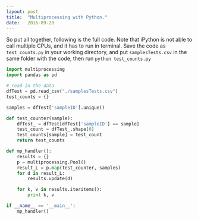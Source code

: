 ```yaml
---
layout: post
title:  "Multiprocessing with Python."
date:   2016-09-20
---  
```


So put all together, following is the full code. Note that iPython is not able to call multiple CPUs, and it has to run in terminal. Save the code as `test_counts.py` in your working directory, and put `samplesTests.csv` in the same folder with the code, then run 
`python test_counts.py`


```python
import multiprocessing
import pandas as pd

# read in the data
dfTest = pd.read_csv("./samplesTests.csv")
test_counts = {}

samples = dfTest['sampleID'].unique()

def test_counter(sample):
    dfTest_ = dfTest[dfTest['sampleID'] == sample]
    test_count = dfTest_.shape[0]
    test_counts[sample] = test_count
    return test_counts

def mp_handler():
    results = {}
    p = multiprocessing.Pool()
    result_L = p.map(test_counter, samples)
    for d in result_L:
        results.update(d)

    for k, v in results.iteritems():
        print k, v

if __name__ == '__main__':
    mp_handler()
```
